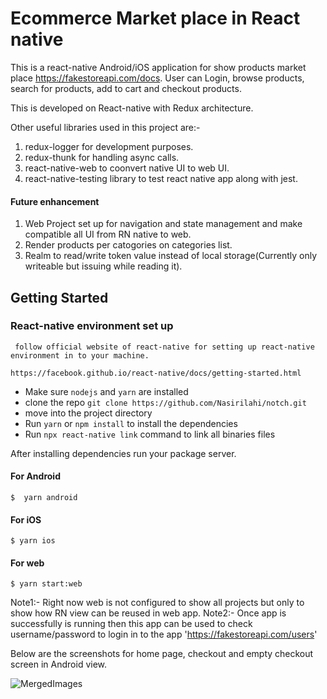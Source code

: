# Ecommerce Market place in React native


This is a react-native Android/iOS application for show products market place https://fakestoreapi.com/docs. User can Login, browse products, search for products, add to cart and checkout products. 


This is developed on React-native with Redux architecture.

Other useful libraries used in this project are:- 
1. redux-logger for development purposes. 
2. redux-thunk for handling async calls. 
3. react-native-web to coonvert native UI to web UI. 
4. react-native-testing library to test react native app along with jest.

#### Future enhancement 
1. Web Project set up for navigation and state management and make compatible all UI from RN native to web. 
2. Render products per catogories on categories list. 
3. Realm to read/write token value instead of local storage(Currently only writeable but issuing while reading it).


## Getting Started

### React-native environment set up

```
 follow official website of react-native for setting up react-native environment in to your machine.

https://facebook.github.io/react-native/docs/getting-started.html 
```

* Make sure `nodejs` and `yarn` are installed
* clone the repo `git clone https://github.com/Nasirilahi/notch.git`
* move into the project directory
* Run `yarn` or `npm install` to install the dependencies
* Run `npx react-native link` command to link all binaries files

 After installing dependencies run your package server.


#### For Android
```
$  yarn android
```
#### For iOS

```
$ yarn ios
```

#### For web

```
$ yarn start:web
```


Note1:- Right now web is not configured to show all projects but only to show how RN view can be reused in web app. 
Note2:- Once app is successfully is running then this app can be used to check username/password to login in to the app 'https://fakestoreapi.com/users'


Below are the screenshots for home page, checkout and empty checkout screen in Android view. 

![MergedImages](https://user-images.githubusercontent.com/18344021/157852308-20f4252d-1dd9-4303-98eb-b7c31f81134a.png)


